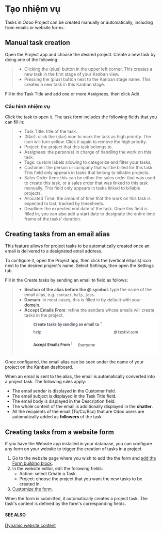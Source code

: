 # Tạo nhiệm vụ

Tasks in Odoo Project can be created manually or automatically, including from emails or website
forms.

## Manual task creation

Open the Project app and choose the desired project. Create a new task by doing one of the
following:

> - Clicking the <i class="fa fa-plus"></i> (plus) button in the upper left corner. This creates
>   a new task in the first stage of your Kanban view.
> - Pressing the <i class="fa fa-plus"></i> (plus) button next to the Kanban stage name. This
>   creates a new task in this Kanban stage.

Fill in the Task Title and add one or more Assignees, then click
Add.

<a id="task-creation-task-configuration"></a>

### Cấu hình nhiệm vụ

Click the task to open it. The task form includes the following fields that you can fill in:

> - Task Title: title of the task.
> - <i class="fa fa-star-o"></i> (Star): click the <i class="fa fa-star-o"></i> (star) icon to mark
>   the task as high priority. The icon will turn yellow. Click it again to remove the high priority.
> - Project: the project that this task belongs to.
> - Assignees: the person(s) in charge of handling the work on this task.
> - Tags: custom labels allowing to categorize and filter your tasks.
> - Customer: the person or company that will be billed for this task. This field only
>   appears in tasks that belong to billable projects.
> - Sales Order Item: this can be either the sales order that was used to create this
>   task, or a sales order that was linked to this task manually. This field only appears in tasks
>   linked to billable projects.
> - Allocated Time: the amount of time that the work on this task is expected to last,
>   tracked by timesheets.
> - Deadline: the expected end date of the task. Once this field is filled in, you can
>   also add a start date to designate the entire time frame of the tasks' duration.

<a id="task-creation-email-alias"></a>

## Creating tasks from an email alias

This feature allows for project tasks to be automatically created once an email is delivered to a
designated email address.

To configure it, open the Project app, then click the <i class="fa fa-ellipsis-v"></i> (vertical
ellipsis) icon next to the desired project's name. Select Settings, then open the
Settings tab.

Fill in the Create tasks by sending an email to field as follows:

> - **Section of the alias before the @ symbol**: type the name of the email alias, e.g. `contact`,
>   `help`, `jobs`.
> - **Domain**: in most cases, this is filled in by default with your [domain](../../../general/email_communication.md).
> - **Accept Emails From**: refine the senders whose emails will create tasks in the project.
![View of the email alias chosen on the dashboard view in Odoo Project](../../../../.gitbook/assets/email-configuration.png)

Once configured, the email alias can be seen under the name of your project on the Kanban dashboard.

When an email is sent to the alias, the email is automatically converted into a project task. The
following rules apply:

- The email sender is displayed in the Customer field.
- The email subject is displayed in the Task Title field.
- The email body is displayed in the Description field.
- The whole content of the email is additionally displayed in the **chatter**.
- All the recipients of the email (To/Cc/Bcc) that are Odoo users are automatically added as
  **followers** of the task.

## Creating tasks from a website form

If you have the Website app installed in your database, you can configure any form on your
website to trigger the creation of tasks in a project.

1. Go to the website page where you wish to add the the form and
   [add the Form building block](../../../websites/website/web_design/building_blocks.md#websites-website-web-design-building-blocks).
2. In the website editor, edit the following fields:
   - Action: select Create a Task.
   - Project: choose the project that you want the new tasks to be created in.
3. [Customize the form](../../../websites/website/web_design/building_blocks/dynamic_content.md#website-dynamic-content-form).

When the form is submitted, it automatically creates a project task. The task's content is defined
by the form's corresponding fields.

#### SEE ALSO
[Dynamic website content](../../../websites/website/web_design/building_blocks/dynamic_content.md)
